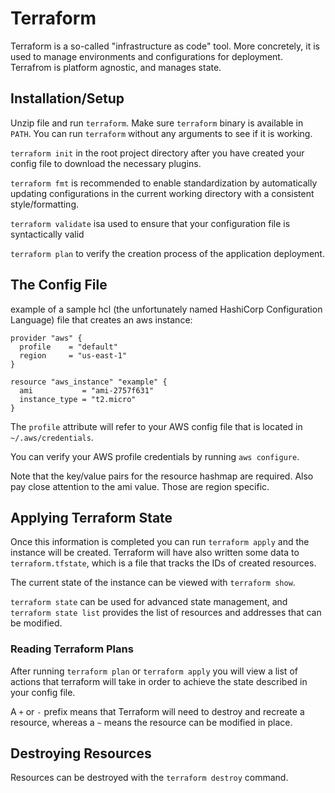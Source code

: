 # Terraform

Terraform is a so-called "infrastructure as code" tool. More concretely, it is used to manage environments and configurations for deployment. Terrafrom is platform agnostic, and manages state.

## Installation/Setup

Unzip file and run `terraform`. Make sure `terraform` binary is available in `PATH`. You can run `terraform` without any arguments to see if it is working.

`terraform init` in the root project directory after you have created your config file to download the necessary plugins.

`terraform fmt` is recommended to enable standardization by automatically updating configurations in the current working directory with a consistent style/formatting.

`terraform validate` isa used to ensure that your configuration file is syntactically valid

`terraform plan` to verify the creation process of the application deployment.

## The Config File

example of a sample hcl (the unfortunately named HashiCorp Configuration Language) file that creates an aws instance:

```
provider "aws" {
  profile    = "default"
  region     = "us-east-1"
}

resource "aws_instance" "example" {
  ami           = "ami-2757f631"
  instance_type = "t2.micro"
}
```

The `profile` attribute will refer to your AWS config file that is located in `~/.aws/credentials`.

You can verify your AWS profile credentials by running `aws configure`.

Note that the key/value pairs for the resource hashmap are required. Also pay close attention to the ami value. Those are region specific.

## Applying Terraform State

Once this information is completed you can run `terraform apply` and the instance will be created. Terraform will have also written some data to `terraform.tfstate`, which is a file that tracks the IDs of created resources.

The current state of the instance can be viewed with `terraform show`.

`terraform state` can be used for advanced state management, and `terraform state list` provides the list of resources and addresses that can be modified.

### Reading Terraform Plans

After running `terraform plan` or `terraform apply` you will view a list of actions that terraform will take in order to achieve the state described in your config file.

A `+` or `-` prefix means that Terraform will need to destroy and recreate a resource, whereas a `~` means the resource can be modified in place.

## Destroying Resources

Resources can be destroyed with the `terraform destroy` command.
